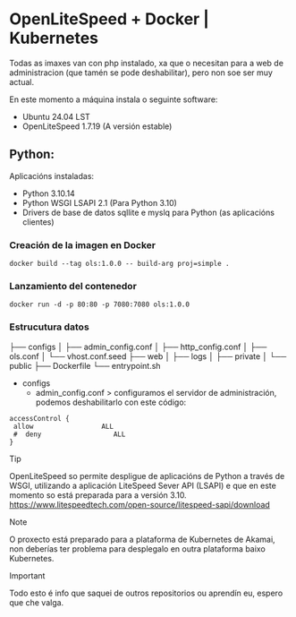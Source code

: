 # OpenLiteSpeed + Docker | Kubernetes

Todas as imaxes van con php instalado, xa que o necesitan para a web de administracion (que tamén se pode deshabilitar), pero non soe ser muy actual.

En este momento a máquina instala o seguinte software:
- Ubuntu 24.04 LST
- OpenLiteSpeed 1.7.19 (A versión estable)

## Python:
Aplicacións instaladas:
- Python 3.10.14
- Python WSGI LSAPI 2.1 (Para Python 3.10)
- Drivers de base de datos sqllite e myslq para Python (as aplicacións clientes)

### Creación de la imagen en Docker
```
docker build --tag ols:1.0.0 -- build-arg proj=simple .
```

### Lanzamiento del contenedor
```
docker run -d -p 80:80 -p 7080:7080 ols:1.0.0
```

### Estrucutura datos

├── configs
│   ├── admin_config.conf
│   ├── http_config.conf
│   ├── ols.conf
│   └── vhost.conf.seed
├── web
│   ├── logs
│   ├── private
│   └── public
├── Dockerfile
└── entrypoint.sh

- configs
    - admin_config.conf > configuramos el servidor de administración, podemos deshabilitarlo con este código:
 ```
 accessControl {
  allow                 ALL
  #  deny                  ALL
 }
 ```

> [!TIP]
> OpenLiteSpeed so permite despligue de aplicacións de Python a través de WSGI, utilizando a aplicación LiteSpeed Sever API (LSAPI) e que en este momento so está preparada para a versión 3.10.
> https://www.litespeedtech.com/open-source/litespeed-sapi/download



> [!NOTE]
> O proxecto está preparado para a plataforma de Kubernetes de Akamai, non deberías ter problema para desplegalo en outra plataforma baixo Kubernetes.

> [!IMPORTANT]
> Todo esto é info que saquei de outros repositorios ou aprendín eu, espero que che valga.